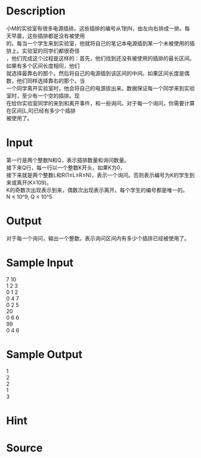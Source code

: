 
# Description

<div class="content"><div>小M的实验室有很多电源插排。这些插排的编号从1到N，由左向右排成一排。每天早晨，这些插排都是没有被使用</div>
<div>的。每当一个学生来到实验室，他就将自己的笔记本电源插到某一个未被使用的插排上。实验室的同学们都很奇怪</div>
<div>，他们完成这个过程是这样的：首先，他们找到还没有被使用的插排的最长区间。如果有多个区间长度相同，他们</div>
<div>就选择最靠右的那个。然后将自己的电源插到该区间的中间。如果区间长度是偶数，他们同样选择靠右的那个。当</div>
<div>一个同学离开实验室时，他会将自己的电源拔出来。数据保证每一个同学来到实验室时，至少有一个空的插排。现</div>
<div>在给你实验室同学的来到和离开事件，和一些询问。对于每一个询问，你需要计算在区间[L,R]已经有多少个插排</div>
<div>被使用了。</div>
<p></p></div>

# Input

<div class="content"><div>第一行是两个整数N和Q，表示插排数量和询问数量。</div>
<div>接下来Q行，每一行以一个整数K开头，如果K为0，</div>
<div>接下来就是两个整数L和R(1≤L≤R≤N)，表示一个询问。否则表示编号为K的学生到来或离开(K≤109)。</div>
<div>K的奇数次出现表示到来，偶数次出现表示离开。每个学生的编号都是唯一的。</div>
<div>N ≤ 10^9, Q ≤ 10^5</div>
<div></div>
<p></p></div>

# Output

<div class="content"><div>对于每一个询问，输出一个整数，表示询问区间内有多少个插排已经被使用了。</div>
<div></div>
<p></p></div>

# Sample Input

<div class="content"><span class="sampledata">7 10<br/>
1 2 3<br/>
0 1 2<br/>
0 4 7<br/>
0 2 5<br/>
20<br/>
0 6 6<br/>
99<br/>
0 4 6</span></div>

# Sample Output

<div class="content"><span class="sampledata">1 <br/>
2 <br/>
2 <br/>
1 <br/>
3</span></div>

# Hint

<div class="content"><p></p></div>

# Source

<div class="content"><p><a href="problemset.php?search="></a></p></div>

